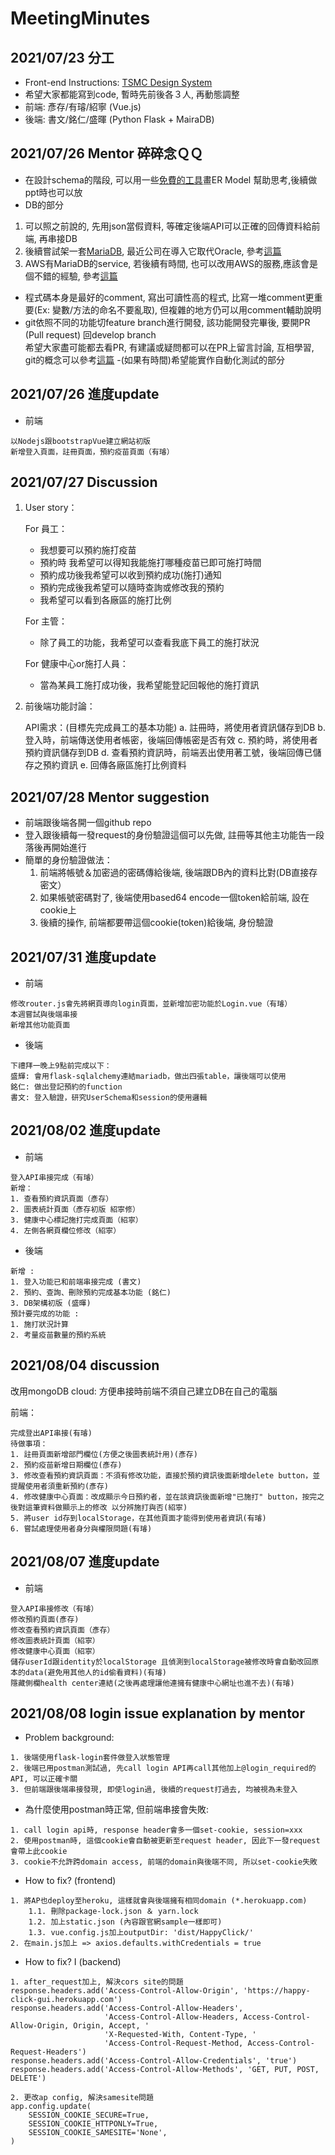 # MeetingMinutes

## 2021/07/23 分工
 - Front-end Instructions: [TSMC Design System](https://zeroheight.com/5e50b6e36/p/957ef9-instructions)
 - 希望大家都能寫到code, 暫時先前後各３人, 再動態調整
 - 前端: 彥存/有璿/紹寧 (Vue.js)
 - 後端: 書文/銘仁/盛暉 (Python Flask + MairaDB)


## 2021/07/26 Mentor 碎碎念ＱＱ
- 在設計schema的階段, 可以用一些[免費的工具](https://online.visual-paradigm.com/tw/diagrams/solutions/free-erd-tool/)畫ER Model 幫助思考,後續做ppt時也可以放
- DB的部分
 1. 可以照之前說的, 先用json當假資料, 等確定後端API可以正確的回傳資料給前端, 再串接DB
 2. 後續嘗試架一套[MariaDB](https://mariadb.org/), 最近公司在導入它取代Oracle, 參考[這篇](https://mariadb.com/resources/blog/how-to-connect-python-programs-to-mariadb/)
 3. AWS有MariaDB的service, 若後續有時間, 也可以改用AWS的服務,應該會是個不錯的經驗, 參考[這篇](https://aws.amazon.com/tw/getting-started/hands-on/create-mariadb-db/)
- 程式碼本身是最好的comment, 寫出可讀性高的程式, 比寫一堆comment更重要(Ex: 變數/方法的命名不要亂取), 但複雜的地方仍可以用comment輔助說明
- git依照不同的功能切feature branch進行開發, 該功能開發完畢後, 要開PR (Pull request) 回develop branch<br>希望大家盡可能都去看PR, 有建議或疑問都可以在PR上留言討論, 互相學習, git的概念可以參考[這篇](https://gitbook.tw/chapters/gitflow/why-need-git-flow.html)
-(如果有時間)希望能實作自動化測試的部分

## 2021/07/26 進度update
- 前端
```
以Nodejs跟bootstrapVue建立網站初版
新增登入頁面，註冊頁面，預約疫苗頁面（有璿）
```

## 2021/07/27 Discussion

1.   User story：
     
     For 員工：
     * 我想要可以預約施打疫苗
     * 預約時 我希望可以得知我能施打哪種疫苗已即可施打時間
     * 預約成功後我希望可以收到預約成功(施打)通知
     * 預約完成後我希望可以隨時查詢或修改我的預約
     * 我希望可以看到各廠區的施打比例
     
     For 主管：
     * 除了員工的功能，我希望可以查看我底下員工的施打狀況
     
     For 健康中心or施打人員：
     * 當為某員工施打成功後，我希望能登記回報他的施打資訊
     
2.   前後端功能討論：

     API需求：(目標先完成員工的基本功能)
     a. 註冊時，將使用者資訊儲存到DB
     b. 登入時，前端傳送使用者帳密，後端回傳帳密是否有效
     c. 預約時，將使用者預約資訊儲存到DB
     d. 查看預約資訊時，前端丟出使用著工號，後端回傳已儲存之預約資訊
     e. 回傳各廠區施打比例資料


## 2021/07/28 Mentor suggestion

- 前端跟後端各開一個github repo
- 登入跟後續每一發request的身份驗證這個可以先做, 註冊等其他主功能告一段落後再開始進行
- 簡單的身份驗證做法：
    1. 前端將帳號＆加密過的密碼傳給後端, 後端跟DB內的資料比對(DB直接存密文）
    2. 如果帳號密碼對了, 後端使用based64 encode一個token給前端, 設在cookie上
    3. 後續的操作, 前端都要帶這個cookie(token)給後端, 身份驗證 

## 2021/07/31 進度update
- 前端
```
修改router.js會先將網頁導向login頁面，並新增加密功能於Login.vue（有璿）
本週嘗試與後端串接
新增其他功能頁面
```
- 後端
```
下禮拜一晚上9點前完成以下：
盛輝: 會用flask-sqlalchemy連結mariadb，做出四張table，讓後端可以使用
銘仁: 做出登記預約的function
書文: 登入驗證，研究UserSchema和session的使用邏輯
```

## 2021/08/02 進度update

- 前端
```
登入API串接完成（有璿）
新增：
1. 查看預約資訊頁面（彥存）
2. 圖表統計頁面（彥存初版 紹寧修）
3. 健康中心標記施打完成頁面（紹寧）
4. 左側各網頁欄位修改（紹寧）
```
- 後端
```
新增 :
1. 登入功能已和前端串接完成 (書文)
2. 預約、查詢、刪除預約完成基本功能 (銘仁)
3. DB架構初版 (盛暉)
預計要完成的功能 :
1. 施打狀況計算
2. 考量疫苗數量的預約系統
```

## 2021/08/04 discussion

改用mongoDB cloud: 方便串接時前端不須自己建立DB在自己的電腦

前端：
```
完成登出API串接(有璿)
待做事項：
1. 註冊頁面新增部門欄位(方便之後圖表統計用)(彥存)
2. 預約疫苗新增日期欄位(彥存)
3. 修改查看預約資訊頁面：不須有修改功能，直接於預約資訊後面新增delete button，並提醒使用者須重新預約(彥存)
4. 修改健康中心頁面：改成顯示今日預約者，並在該資訊後面新增"已施打" button，按完之後對這筆資料做顯示上的修改 以分辨施打與否(紹寧)
5. 將user id存到localStorage，在其他頁面才能得到使用者資訊(有璿)
6. 嘗試處理使用者身分與權限問題(有璿)
```

## 2021/08/07 進度update
- 前端
```
登入API串接修改（有璿）
修改預約頁面(彥存)
修改查看預約資訊頁面（彥存）
修改圖表統計頁面（紹寧）
修改健康中心頁面（紹寧）
儲存userId跟identity於localStorage 且偵測到localStorage被修改時會自動改回原本的data(避免用其他人的id偷看資料)(有璿)
隱藏側欄health center連結(之後再處理讓他連擁有健康中心網址也進不去)(有璿)
```
## 2021/08/08 login issue explanation by mentor
- Problem background:
```
1. 後端使用flask-login套件做登入狀態管理
2. 後端已用postman測試過, 先call login API再call其他加上@login_required的API, 可以正確卡關
3. 但前端跟後端串接發現, 即使login過, 後續的request打過去, 均被視為未登入
```

- 為什麼使用postman時正常, 但前端串接會失敗:
```
1. call login api時, response header會多一個set-cookie, session=xxx
2. 使用postman時, 這個cookie會自動被更新至request header, 因此下一發request會帶上此cookie
3. cookie不允許跨domain access, 前端的domain與後端不同, 所以set-cookie失敗
```

- How to fix? (frontend) 
```
1. 將AP也deploy至heroku, 這樣就會與後端擁有相同domain (*.herokuapp.com)
    1.1. 刪除package-lock.json ＆ yarn.lock
    1.2. 加上static.json (內容跟官網sample一樣即可)
    1.3. vue.config.js加上outputDir: 'dist/HappyClick/'
2. 在main.js加上 => axios.defaults.withCredentials = true
```
- How to fix? I  (backend)

```
1. after_request加上, 解決cors site的問題
response.headers.add('Access-Control-Allow-Origin', 'https://happy-click-gui.herokuapp.com')
response.headers.add('Access-Control-Allow-Headers',
                     'Access-Control-Allow-Headers, Access-Control-Allow-Origin, Origin, Accept, '
                     'X-Requested-With, Content-Type, '
                     'Access-Control-Request-Method, Access-Control-Request-Headers')
response.headers.add('Access-Control-Allow-Credentials', 'true')
response.headers.add('Access-Control-Allow-Methods', 'GET, PUT, POST, DELETE')

2. 更改ap config, 解決samesite問題
app.config.update(
    SESSION_COOKIE_SECURE=True,
    SESSION_COOKIE_HTTPONLY=True,
    SESSION_COOKIE_SAMESITE='None',
)
```